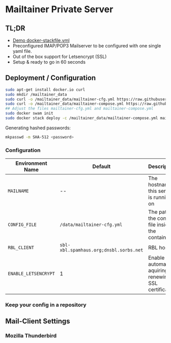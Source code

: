 # Mailtainer Private Server

## TL;DR

- [Demo docker-stackfile.yml](doc/mailtainer-compose.yml)
- Preconfigured IMAP/POP3 Mailserver to be configured with
  one single yaml file.
- Out of the box support for Letsencrypt (SSL)
- Setup & ready to go in 60 seconds

## Deployment / Configuration

```bash
sudo apt-get install docker.io curl
sudo mkdir /mailtainer_data
sudo curl -o /mailtainer_data/mailtainer-cfg.yml https://raw.githubusercontent.com/infracamp/mailtainer/master/doc/mailtainer-cfg.yml
sudo curl -o /mailtainer_data/mailtainer-compose.yml https://raw.githubusercontent.com/infracamp/mailtainer/master/doc/mailtainer-compose.yml
## Adjust the files mailtainer-cfg.yml and mailtainer-compose.yml
sudo docker swam init
sudo docker stack deploy -c /mailtainer_data/mailtainer-compose.yml mailtainer  
```

Generating hashed passwords:

```bash
mkpasswd -m SHA-512 <password>
```

### Configuration

| Environment Name | Default | Description |
|------------------|-------------|---------|
| `MAILNAME`       | --          | The hostname this server is running on                           |
| `CONFIG_FILE`    | `/data/mailtainer-cfg.yml` | The path to the config file inside the container  |
| `RBL_CLIENT`     | `sbl-xbl.spamhaus.org;dnsbl.sorbs.net` | RBL hosts |
| `ENABLE_LETSENCRYPT` | 1   | Enable automatic aquiring / renewing of SSL certificates |

### Keep your config in a repository




## Mail-Client Settings

### Mozilla Thunderbird




